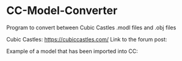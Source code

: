 # CC-Model-Converter
Program to convert between Cubic Castles .modl files and .obj files

Cubic Castles: https://cubiccastles.com/
Link to the forum post: 

Example of a model that has been imported into CC:
